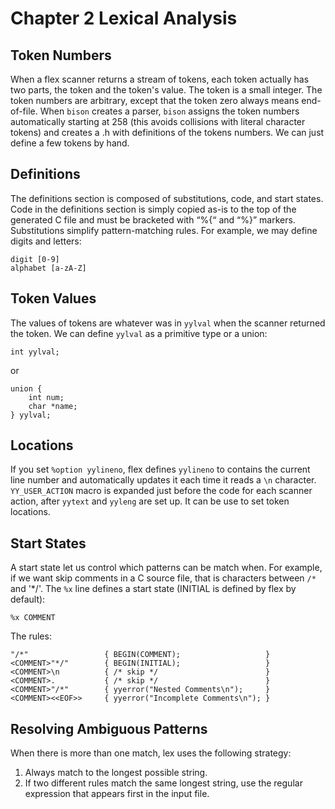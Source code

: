 # Chapter 2 Lexical Analysis

## Token Numbers

When a flex scanner returns a stream of tokens, each token actually has two parts, the token and the token's value. The token is a small integer. The token numbers are arbitrary, except that the token zero always means end-of-file. When `bison` creates a parser, `bison` assigns the token numbers automatically starting at 258 (this avoids collisions with literal character tokens) and creates a .h with definitions of the tokens numbers. We can just define a few tokens by hand.

## Definitions

The definitions section is composed of substitutions, code, and start states. Code in the definitions section is simply copied as-is to the top of the generated C file and must be bracketed with “%{“ and “%}” markers. Substitutions simplify pattern-matching rules. For example, we may define digits and letters:
```
digit [0-9]
alphabet [a-zA-Z]
```

## Token Values

The values of tokens are whatever was in `yylval` when the scanner returned the token. We can define `yylval` as a primitive type or a union:
```
int yylval;
```
or
```
union {
    int num;
    char *name;
} yylval;
```

## Locations

If you set `%option yylineno`, flex defines `yylineno` to contains the current line number and automatically updates it each time it reads a `\n` character. `YY_USER_ACTION` macro is expanded just before the code for each scanner action, after `yytext` and `yyleng` are set up. It can be use to set token locations.

## Start States

A start state let us control which patterns can be match when. For example, if we want skip comments in a C source file, that is characters between `/*` and '*/'. The `%x` line defines a start state (INITIAL is defined by flex by default):
```
%x COMMENT
```
The rules:
```
"/*"                 { BEGIN(COMMENT);                   }
<COMMENT>"*/"        { BEGIN(INITIAL);                   }
<COMMENT>\n          { /* skip */                        }
<COMMENT>.           { /* skip */                        }
<COMMENT>"/*"        { yyerror("Nested Comments\n");     }
<COMMENT><<EOF>>     { yyerror("Incomplete Comments\n"); }
```

## Resolving Ambiguous Patterns

When there is more than one match, lex uses the following strategy:
1. Always match to the longest possible string.
2. If two different rules match the same longest string, use the regular expression that appears first in the input file.
